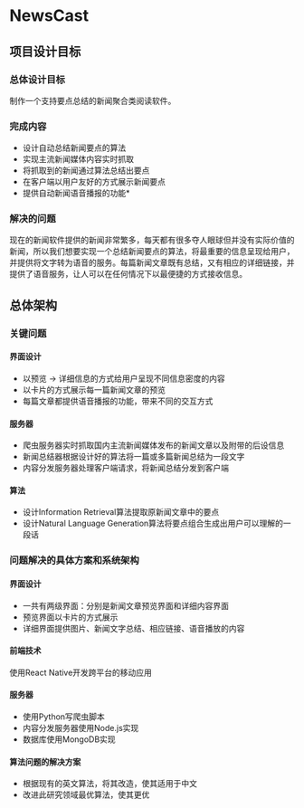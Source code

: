 # NewsCast
## 项目设计目标
### 总体设计目标
制作一个支持要点总结的新闻聚合类阅读软件。

### 完成内容
- 设计自动总结新闻要点的算法
- 实现主流新闻媒体内容实时抓取
- 将抓取到的新闻通过算法总结出要点
- 在客户端以用户友好的方式展示新闻要点
- 提供自动新闻语音播报的功能*

### 解决的问题
现在的新闻软件提供的新闻非常繁多，每天都有很多夺人眼球但并没有实际价值的新闻，所以我们想要实现一个总结新闻要点的算法，将最重要的信息呈现给用户，并提供将文字转为语音的服务。每篇新闻文章既有总结，又有相应的详细链接，并提供了语音服务，让人可以在任何情况下以最便捷的方式接收信息。

## 总体架构
### 关键问题
#### 界面设计
- 以预览 → 详细信息的方式给用户呈现不同信息密度的内容
- 以卡片的方式展示每一篇新闻文章的预览
- 每篇文章都提供语音播报的功能，带来不同的交互方式

#### 服务器
- 爬虫服务器实时抓取国内主流新闻媒体发布的新闻文章以及附带的后设信息
- 新闻总结器根据设计好的算法将一篇或多篇新闻总结为一段文字
- 内容分发服务器处理客户端请求，将新闻总结分发到客户端

#### 算法
- 设计Information Retrieval算法提取原新闻文章中的要点
- 设计Natural Language Generation算法将要点组合生成出用户可以理解的一段话

### 问题解决的具体方案和系统架构
#### 界面设计
- 一共有两级界面：分别是新闻文章预览界面和详细内容界面
- 预览界面以卡片的方式展示
- 详细界面提供图片、新闻文字总结、相应链接、语音播放的内容

#### 前端技术
使用React Native开发跨平台的移动应用

#### 服务器
- 使用Python写爬虫脚本
- 内容分发服务器使用Node.js实现
- 数据库使用MongoDB实现

#### 算法问题的解决方案
- 根据现有的英文算法，将其改造，使其适用于中文
- 改进此研究领域最优算法，使其更优
